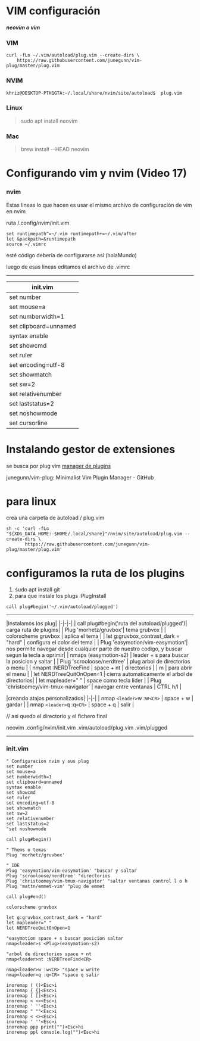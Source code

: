 # VIM configuración
***neovim o vim*** 

### VIM
~~~
curl -fLo ~/.vim/autoload/plug.vim --create-dirs \
    https://raw.githubusercontent.com/junegunn/vim-plug/master/plug.vim
~~~

### NVIM
~~~
khriz@DESKTOP-PTH1GTA:~/.local/share/nvim/site/autoload$  plug.vim
~~~

### Linux
> sudo apt install neovim

### Mac
> brew install --HEAD neovim

# Configurando vim y nvim (Video 17)

### nvim
Estas lineas lo que hacen es usar el mismo archivo de configuración de vim en nvim

ruta /.config/nvim/init.vim

```
set runtimepath^=~/.vim runtimepath+=~/.vim/after
let &packpath=&runtimepath
source ~/.vimrc
```
esté código debería de configurarse así (holaMundo)

luego de esas lineas editamos el archivo de .vimrc
___

|init.vim|
|-|
|set number|numeros a la izquierda|
|set mouse=a|habilita el mouse dentro de nvim|
|set numberwidth=1|ancho de los numeros|
|set clipboard=unnamed|no queda en el clipboard si copio|
|syntax enable|habilita la sintaxis, resaltado de color|
|set showcmd|muestra los comandos que se estan ejecutando|
|set ruler|posicion dentro de nvim|
|set encoding=utf-8|caracteres|
|set showmatch|resalta los parentesis de cierre|
|set sw=2|cantidad de espacios a 2|
|set relativenumber|me apunta en cero|
|set laststatus=2|barra siempre visible|
|set noshowmode|oculta los modos de trabajo|
|set cursorline|linea en el cursor|

# Instalando gestor de extensiones
se busca por plug vim
[manager de plugins](https://github.com/junegunn/vim-plug)

junegunn/vim-plug: Minimalist Vim Plugin Manager - GitHub

# para linux
crea una carpeta de autoload / plug.vim
```
sh -c 'curl -fLo "${XDG_DATA_HOME:-$HOME/.local/share}"/nvim/site/autoload/plug.vim --create-dirs \
       https://raw.githubusercontent.com/junegunn/vim-plug/master/plug.vim'
```
# configuramos la ruta de los plugins 
1. sudo apt install git 
2. para que instale los plugs :PlugInstall

```
call plug#begin('~/.vim/autoload/plugged')
```
___

|Instalamos los plug|
|-|-|-|
| call plug#begin('ruta del autoload/plugged')| carga ruta de plugins|
| Plug 'morhetz/gruvbox'| tema grubvox |
| colorscheme gruvbox | aplica el tema |
| let g:gruvbox_contrast_dark = "hard" | configura el color del tema |
| Plug 'easymotion/vim-easymotion'| nos permite navegar desde cualquier parte de nuestro codigo, y buscar segun la tecla a oprimir|
| nmap<leader>s <Plug>(easymotion-s2) | leader + s para buscar la posicion y saltar | 
| Plug 'scrooloose/nerdtree' | plug arbol de directorios o menu | 
| nmap<leader>nt :NERDTreeFind<CR> | space + nt | directorios |
| m | para abrir el menu | 
| let NERDTreeQuitOnOpen=1 | cierra automaticamente el arbol de directorios|
| let mapleader=" " | space como tecla lider |
| Plug 'christoomey/vim-tmux-navigator' | navegar entre ventanas | CTRL h/l |


|creando atajos personalizados|
|-|-|
| nmap ```<leader>```w :w```<CR>``` | space + w | gardar |
| nmap ```<leader>```q :q```<CR>``` | space + q | salir |

// asi quedo el directorio y el fichero final

neovim
.config/nvim/init.vim
.vim/autoload/plug.vim
.vim/plugged

___

### init.vim
~~~
" Configuracion nvim y sus plug
set number
set mouse=a
set numberwidth=1
set clipboard=unnamed
syntax enable
set showcmd
set ruler
set encoding=utf-8
set showmatch
set sw=2
set relativenumber
set laststatus=2
"set noshowmode 

call plug#begin()

" Thems o temas 
Plug 'morhetz/gruvbox'

" IDE
Plug 'easymotion/vim-easymotion' "buscar y saltar
Plug 'scrooloose/nerdtree' "directorios
Plug 'christoomey/vim-tmux-navigator' "saltar ventanas control l o h
Plug 'mattn/emmet-vim' "plug de emmet

call plug#end()

colorscheme gruvbox

let g:gruvbox_contrast_dark = "hard"
let mapleader=" "
let NERDTreeQuitOnOpen=1

"easymotion space + s buscar posicion saltar
nmap<leader>s <Plug>(easymotion-s2)

"arbol de directorios space + nt
nmap<leader>nt :NERDTreeFind<CR>

nmap<leader>w :w<CR> "space w write 
nmap<leader>q :q<CR> "space q salir

inoremap ( ()<Esc>i
inoremap { {}<Esc>i
inoremap [ []<Esc>i
inoremap < <><Esc>i
inoremap ' ''<Esc>i
inoremap " ""<Esc>i
inoremap < <><Esc>i
inoremap ' ''<Esc>i
inoremap ppp print("")<Esc>hi
inoremap ppl console.log("")<Esc>hi
~~~